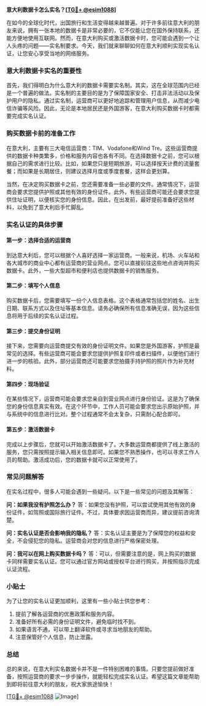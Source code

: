**意大利数据卡怎么实名？[[TG💪+ @esim1088](https://t.me/s/esim1088)]**

在如今的全球化时代，出国旅行和生活变得越来越普遍。对于许多前往意大利的朋友来说，拥有一张本地的数据卡是非常必要的，它不仅能让您在国外保持联系，还能方便地使用互联网。然而，在意大利购买或激活数据卡时，您可能会遇到一个让人头疼的问题——实名制要求。今天，我们就来聊聊如何在意大利顺利实现实名认证，让您安心享受当地的网络服务。

### 意大利数据卡实名的重要性

首先，我们得明白为什么意大利的数据卡需要实名制。其实，这在全球范围内已经是一个普遍的做法。实名制的主要目的是为了保障国家安全、打击非法活动以及保护用户的隐私。通过实名制，运营商可以更好地追踪和管理用户信息，从而减少电信诈骗等风险。因此，无论是本地居民还是外国游客，在意大利购买数据卡时都需要完成实名认证。

### 购买数据卡前的准备工作

在意大利，主要有三大电信运营商：TIM、Vodafone和Wind Tre。这些运营商提供的数据卡种类繁多，价格和服务内容也各有不同。在选择数据卡之前，您可以根据自己的需求进行比较。比如，如果您只是短期旅游，可以选择按天计费的流量套餐；而如果是长期居住，则建议选择月度或季度套餐，这样会更划算。

当然，在决定购买数据卡之前，您还需要准备一些必要的文件。通常情况下，运营商会要求您提供护照或其他有效的身份证件。此外，有些运营商可能还会要求您提供住址证明，以便核实您的身份信息。因此，在出发前，最好提前准备好这些材料，以免到了意大利后手忙脚乱。

### 实名认证的具体步骤

#### 第一步：选择合适的运营商

到达意大利后，您可以根据个人喜好选择一家运营商。一般来说，机场、火车站和各大城市的商业中心都有运营商的营业网点。您可以直接前往这些地点咨询并购买数据卡。此外，一些大型超市和便利店也提供数据卡的销售服务。

#### 第二步：填写个人信息

购买数据卡后，您需要填写一份个人信息表格。这个表格通常包括您的姓名、出生日期、联系方式以及住址等基本信息。请务必确保所有信息准确无误，因为这些信息将用于后续的实名认证过程。

#### 第三步：提交身份证明

接下来，您需要向运营商提交有效的身份证明文件。如果您是外国游客，护照是最常见的选择。有些运营商可能会要求您提供护照复印件或者扫描件，以便他们进行进一步的核验。此外，部分运营商还可能要求您拍摄手持护照的照片作为补充材料。

#### 第四步：现场验证

在某些情况下，运营商可能会要求您亲自到营业网点进行身份验证。这是为了确保您的身份信息真实有效。在这个环节中，工作人员可能会要求您出示原始护照，并与系统中的信息进行比对。整个过程通常不会太复杂，只需耐心配合即可。

#### 第五步：激活数据卡

完成以上步骤后，您就可以开始激活数据卡了。大多数运营商都提供了线上激活的服务，您只需按照提示输入相关信息即可。如果您不熟悉操作，也可以寻求工作人员的帮助。激活成功后，您的数据卡就可以正常使用了。

### 常见问题解答

在实名过程中，很多人可能会遇到一些疑问。以下是一些常见的问题及其解答：

**问：如果我没有护照怎么办？**
答：如果您没有护照，可以尝试使用其他有效的身份证件，如驾照或国际旅行证件。不过，具体要求因运营商而异，建议提前咨询清楚。

**问：实名认证是否会影响我的隐私？**
答：实名认证主要是为了保障您的权益和安全，不会侵犯您的隐私。运营商会对您的信息进行严格保密处理。

**问：我可以在网上购买数据卡吗？**
答：可以，但需要注意的是，网上购买的数据卡同样需要实名认证。您可以通过官方网站或授权平台进行购买，并按照指示完成认证流程。

### 小贴士

为了让您的实名认证更加顺利，这里有一些小贴士供您参考：
1. 提前了解各运营商的优惠政策和服务内容。
2. 准备好所有必需的身份证明文件，避免临时找不到。
3. 如果语言不通，可以带上翻译软件或寻求当地朋友的帮助。
4. 注意保管好个人信息，防止泄露。

### 总结

总的来说，在意大利实名数据卡并不是一件特别困难的事情。只要您提前做好准备，按照运营商的要求一步步操作，就能轻松完成实名认证。希望这篇文章能帮助到即将前往意大利的朋友，祝大家旅途愉快！

[[TG💪+ @esim1088](https://t.me/s/esim1088) ![Image](https://i.postimg.cc/4NQfJmqS/Snipaste-2025-05-13-00-14-12.png)]